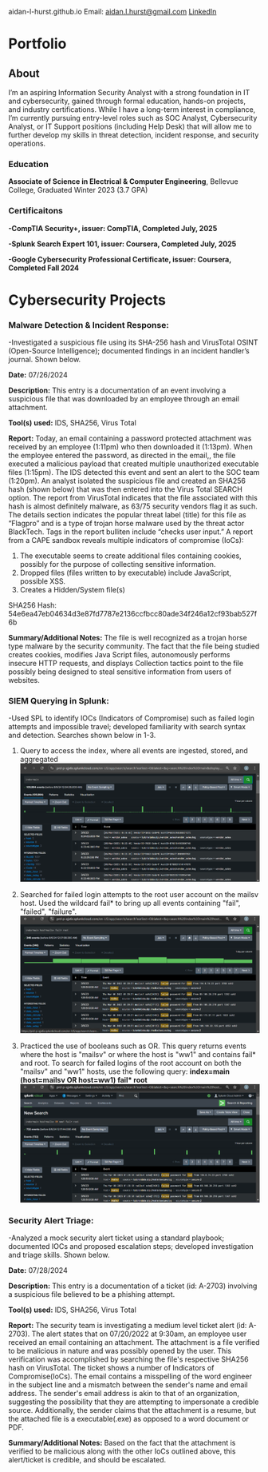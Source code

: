 aidan-l-hurst.github.io
Email: aidan.l.hurst@gmail.com 
[LinkedIn](https://www.linkedin.com/in/aidan-hurst-445453303 )

# Portfolio
## About
I’m an aspiring Information Security Analyst with a strong foundation in IT and 
cybersecurity, gained through formal education, hands-on projects, and industry 
certifications. While I have a long-term interest in compliance, I’m currently 
pursuing entry-level roles such as SOC Analyst, Cybersecurity Analyst, or IT 
Support positions (including Help Desk) that will allow me to further develop 
my skills in threat detection, incident response, and security operations.

### Education
**Associate of Science in Electrical & Computer Engineering**, Bellevue College, 
Graduated Winter 2023 (3.7 GPA)

### Certificaitons 
**-CompTIA Security+, issuer: CompTIA, Completed July, 2025**

**-Splunk Search Expert 101, issuer: Coursera, Completed July, 2025**

**-Google Cybersecurity Professional Certificate, issuer: Coursera, Completed Fall 2024**

# Cybersecurity Projects 
### Malware Detection & Incident Response: 
-Investigated a suspicious file using its SHA-256 hash and VirusTotal OSINT 
(Open-Source Intelligence); documented findings in an incident handler’s journal. Shown below.

**Date:** 07/26/2024

**Description:** This entry is a documentation of an event involving a suspicious file that was downloaded by an employee through an email attachment. 

**Tool(s) used:** IDS, SHA256, Virus Total

**Report:** Today, an email containing a password protected attachment was received by an employee (1:11pm) who then downloaded it (1:13pm). When the employee entered the password, as directed in the email,, the file executed a malicious payload that created multiple unauthorized executable files (1:15pm). The IDS detected this event and sent an alert to the SOC team (1:20pm). An analyst isolated the suspicious file and created an SHA256 hash (shown below) that was then entered into the Virus Total SEARCH option. The report from VirusTotal indicates that the file associated with this hash is almost definitely malware, as 63/75 security vendors flag it as such. The details section indicates the popular threat label (title) for this file as “Flagpro” and is a type of trojan horse malware used by the threat actor BlackTech. Tags in the report bulliten include “checks user input.” A report from a CAPE sandbox reveals multiple indicators of compromise (IoCs): 
1. The executable seems to create additional files containing cookies, possibly for the purpose of collecting sensitive information. 
2. Dropped files (files written to by executable) include JavaScript, possible XSS.
3. Creates a Hidden/System file(s) 

SHA256 Hash: 54e6ea47eb04634d3e87fd7787e2136ccfbcc80ade34f246a12cf93bab527f6b 

**Summary/Additional Notes:** The file is well recognized as a trojan horse type malware by the security community. The fact that the file being studied creates cookies, modifies Java Script files, autonomously performs insecure HTTP requests, and displays Collection tactics point to the file possibly being designed to steal sensitive information from users of websites. 

### SIEM Querying in Splunk: 
-Used SPL to identify IOCs (Indicators of Compromise) such as failed login attempts 
and impossible travel; developed familiarity with search syntax and detection. Searches shown below in 1-3.

1. Query to access the index, where all events are ingested, stored, and aggregated 
![SPL query 1](assets/img/Splunk%20query%201.png)

2. Searched for failed login attempts to the root user account on the mailsv host. Used
the wildcard fail* to bring up all events containing "fail", "failed", "failure". 
![SPL query 1](assets/img/Splunk%20query%202.png)

3. Practiced the use of booleans such as OR. This query returns events where the host is "mailsv" or where the host is "ww1" and contains fail* and root.
To search for failed logins of the root account on both the "mailsv" and "ww1" hosts, use the following query: __index=main (host=mailsv OR host=ww1) fail* root__ 
![SPL query 3](assets/img/Splunk%20query%203%20OR%20statement.png)


### Security Alert Triage: 
-Analyzed a mock security alert ticket using a standard playbook; documented IOCs 
and proposed escalation steps; developed investigation and triage skills. Shown below.

**Date:** 07/28/2024

**Description:** This entry is a documentation of a ticket (id: A-2703) involving a suspicious file believed to be a phishing attempt.

**Tool(s) used:** IDS, SHA256, Virus Total

**Report:** The security team is investigating a medium level ticket alert (id: A-2703). The alert states that on 07/20/2022 at 9:30am, an employee user received an email containing an attachment. The attachment is a file verified to be malicious in nature and was possibly opened by the user. This verification was accomplished by searching the file's respective SHA256 hash on VirusTotal. The ticket shows a number of Indicators of Compromise(IoCs). The email contains a misspelling of the word engineer in the subject line and a mismatch between the sender's name and email address. The sender's email address is akin to that of an organization, suggesting the possibility that they are attempting to impersonate a credible source. Additionally, the sender claims that the attachment is a resume, but the attached file is a executable(.exe) as opposed to a word document or PDF.

**Summary/Additional Notes:** Based on the fact that the attachment is verified to be malicious along with the other IoCs outlined above, this alert/ticket is credible, and should be escalated. 
